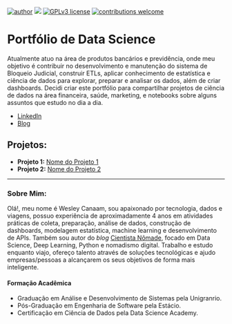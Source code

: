 [![author](https://img.shields.io/badge/Author-cientistanomade-red.svg)](https://www.linkedin.com/in/canaam-cientistadedados/)
[![](https://img.shields.io/badge/Python-3.7+-brightgreen.svg)](https://www.python.org/downloads/release/python-370/)
[![GPLv3 license](https://img.shields.io/badge/License-GPLv3-blue.svg)](https://perso.crans.org/besson/LICENSE.html)
[![contributions welcome](https://img.shields.io/badge/Contributions-welcome-blue.svg?style=flat)](https://github.com/cientistanomade/data_science/issues)


# Portfólio de Data Science

Atualmente atuo na área de produtos bancários e previdência, onde meu objetivo é contribuir no desenvolvimento e manutenção do sistema de Bloqueio Judicial, construir ETLs, aplicar conhecimento de estatística e ciência de dados para explorar, preparar e analisar os dados, além de criar dashboards. 
Decidi criar este portfólio para compartilhar projetos de ciência de dados na área financeira, saúde, marketing, e notebooks sobre alguns assuntos que estudo no dia a dia.  

* [LinkedIn](https://www.linkedin.com/in/canaam-cientistadedados/)
* [Blog](www.cientistanomade.com.br)

## Projetos:

* **Projeto 1:** [Nome do Projeto 1](https://www.linkedin.com/in/canaam-cientistadedados/)
* **Projeto 2:** [Nome do Projeto 2](https://www.linkedin.com/in/canaam-cientistadedados/)

---

### Sobre Mim:
Olá!, meu nome é Wesley Canaam, sou apaixonado por tecnologia, dados e viagens, possuo experiência de aproximadamente 4 anos em atividades práticas de coleta, preparação, análise de dados, construção de dashboards, modelagem estatística, machine learning e desenvolvimento de APIs. Também sou autor do *blog* [Cientista Nômade](www.cientistanomade.com.br), focado em Data Science, Deep Learning, Python e nomadismo digital. Trabalho e estudo enquanto viajo, ofereço talento através de soluções tecnológicas e ajudo empresas/pessoas a alcançarem os seus objetivos de forma mais inteligente.

#### Formação Acadêmica

* Graduação em Análise e Desenvolvimento de Sistemas pela Unigranrio.
* Pós-Graduação em Engenharia de Software pela Estácio.
* Certificação em Ciência de Dados pela Data Science Academy.
